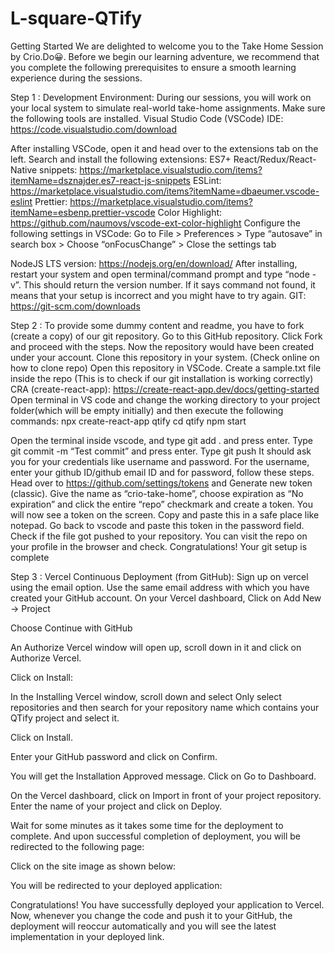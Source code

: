 # L-square-QTify

Getting Started
We are delighted to welcome you to the Take Home Session by Crio.Do😀. Before we begin our learning adventure, we recommend that you complete the following prerequisites to ensure a smooth learning experience during the sessions.

Step 1 : Development Environment:
During our sessions, you will work on your local system to simulate real-world take-home assignments. Make sure the following tools are installed.
Visual Studio Code (VSCode) IDE: https://code.visualstudio.com/download

After installing VSCode, open it and head over to the extensions tab on the left. Search and install the following extensions:
ES7+ React/Redux/React-Native snippets: https://marketplace.visualstudio.com/items?itemName=dsznajder.es7-react-js-snippets 
ESLint: https://marketplace.visualstudio.com/items?itemName=dbaeumer.vscode-eslint
Prettier: https://marketplace.visualstudio.com/items?itemName=esbenp.prettier-vscode 
Color Highlight: https://github.com/naumovs/vscode-ext-color-highlight 
Configure the following settings in VSCode:
Go to File > Preferences > Type “autosave” in search box > Choose “onFocusChange” > Close the settings tab

NodeJS LTS version: https://nodejs.org/en/download/
After installing, restart your system and open terminal/command prompt and type “node -v”. This should return the version number. If it says command not found, it means that your setup is incorrect and you might have to try again.
GIT: https://git-scm.com/downloads



Step 2 : To provide some dummy content and readme, you have to fork (create a copy) of our git repository.
Go to this GitHub repository.
Click Fork and proceed with the steps.
Now the repository would have been created under your account.
Clone this repository in your system. (Check online on how to clone repo)
Open this repository in VSCode.
Create a sample.txt file inside the repo (This is to check if our git installation is working correctly)
CRA (create-react-app): https://create-react-app.dev/docs/getting-started
Open terminal in VS code and change the working directory to your project folder(which will be empty initially) and then execute the following commands:
npx create-react-app qtify
cd qtify
npm start


Open the terminal inside vscode, and type git add . and press enter.
Type git commit -m “Test commit” and press enter.
Type git push
It should ask you for your credentials like username and password. For the username, enter your github ID/github email ID and for password, follow these steps.
Head over to https://github.com/settings/tokens and Generate new token (classic). Give the name as “crio-take-home”, choose expiration as “No expiration” and click the entire “repo” checkmark and create a token.
You will now see a token on the screen. Copy and paste this in a safe place like notepad. Go back to vscode and paste this token in the password field.
Check if the file got pushed to your repository. You can visit the repo on your profile in the browser and check.
Congratulations! Your git setup is complete

Step 3 : Vercel Continuous Deployment (from GitHub):
Sign up on vercel using the email option. Use the same email address with which you have created your GitHub account.
On your Vercel dashboard, Click on Add New -> Project

Choose Continue with GitHub

An Authorize Vercel window will open up, scroll down in it and click on Authorize Vercel.

Click on Install:

In the Installing Vercel window, scroll down and select Only select repositories and then search for your repository name which contains your QTify project and select it.

Click on Install.

Enter your GitHub password and click on Confirm.

You will get the Installation Approved message. Click on Go to Dashboard.

On the Vercel dashboard, click on Import in front of your project repository.
Enter the name of your project and click on Deploy.

Wait for some minutes as it takes some time for the deployment to complete. And upon successful completion of deployment, you will be redirected to the following page:

Click on the site image as shown below:

You will be redirected to your deployed application:

Congratulations! You have successfully deployed your application to Vercel. Now, whenever you change the code and push it to your GitHub, the deployment will reoccur automatically and you will see the latest implementation in your deployed link. 